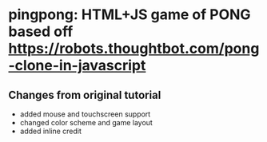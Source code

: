 # pingpong: HTML+JS game of PONG based off <https://robots.thoughtbot.com/pong-clone-in-javascript>

## Changes from original tutorial

  * added mouse and touchscreen support
  * changed color scheme and game layout
  * added inline credit
